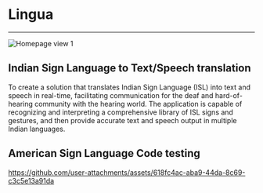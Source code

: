 # Lingua
---
![Homepage view 1](https://github.com/user-attachments/assets/6bda9ca0-0276-436b-9940-7490677a062a)

Indian Sign Language to Text/Speech translation
-
To create a solution that translates Indian Sign Language (ISL) into text and speech in real-time, facilitating communication for the deaf and hard-of-hearing community with the hearing world. The application is capable of recognizing and interpreting a comprehensive library of ISL signs and gestures, and then provide accurate text and speech output in multiple Indian languages.

American Sign Language Code testing
-
https://github.com/user-attachments/assets/618fc4ac-aba9-44da-8c69-c3c5e13a91da

